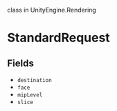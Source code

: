 class in UnityEngine.Rendering
# StandardRequest

## Fields
- `destination`
- `face`
- `mipLevel`
- `slice`
